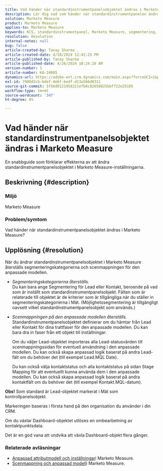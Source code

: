 ```yaml
---
title: Vad händer när standardinstrumentpanelsobjektet ändras i Marketo Measure
description: Lär dig vad som händer när standardinstrumentpanelen ändras i Marketo Measure.
solution: Marketo Measure
product: Marketo Measure
applies-to: Marketo Measure
keywords: KCS, standardinstrumentpanel, Marketo Measure, segmentering, scenmappning
resolution: Resolution
internal-notes: null
bug: false
article-created-by: Tanay Sharma .
article-created-date: 4/18/2024 12:42:25 PM
article-published-by: Tanay Sharma .
article-published-date: 4/26/2024 10:24:28 AM
version-number: 1
article-number: KA-24085
dynamics-url: https://adobe-ent.crm.dynamics.com/main.aspx?forceUCI=1&pagetype=entityrecord&etn=knowledgearticle&id=2dc28018-81fd-ee11-a1fe-6045bd03c412
exl-id: 7980d2cb-bdef-4e6f-bedf-d13a566d8311
source-git-commit: 5f56d0121958221efb6c82658825bbf722e25105
workflow-type: tm+mt
source-wordcount: '347'
ht-degree: 0%

---
```


# Vad händer när standardinstrumentpanelsobjektet ändras i Marketo Measure


En snabbguide som förklarar effekterna av att ändra standardinstrumentpanelsobjektet i Marketo Measure-inställningarna.

## Beskrivning {#description}


### Miljö

Marketo Measure

### Problem/symtom

Vad händer när standardinstrumentpanelsobjektet ändras i Marketo Measure?


## Upplösning {#resolution}


När du ändrar standardinstrumentpanelsobjektet i Marketo Measure återställs segmenteringskategorierna och scenmappningen för den anpassade modellen.

- *Segmenteringskategorierna återställs.*\
  Du kan bara ange Segmentering för Lead eller Kontakt, beroende på vad som är inställt som standardinstrumentpanelsobjekt. Fälten som är relaterade till objektet är de kriterier som är tillgängliga när du ställer in segmenteringskategorierna i Mät. (Möjlighetssegmentering är tillgängligt oavsett vilket standardinstrumentpanelsobjekt som används.)
- *Scenmappningen på den anpassade modellen återställs.*\
  Standardinstrumentpanelsobjektet definierar om du hämtar från Lead eller Kontakt för dina trattfaser för den anpassade modellen. Du kan bara dra in faser från ett objekt till inställningar.

  Om du väljer Lead-objektet importeras alla Lead-statusvärden till scenmappningssidan för eventuell användning i den anpassade modellen. Du kan också skapa anpassad logik baserat på andra Lead-fält om du behöver det (till exempel Lead.MQL Date).

  Du kan också välja kontaktstatus och alla kontaktstatus på sidan Stage Mapping för att eventuellt kunna använda dem i den anpassade modellen. Du kan också skapa anpassad logik baserat på andra kontaktfält om du behöver det (till exempel Kontakt.MQL-datum).


<b>Obs!</b>
Som standard är Lead-objektet markerat i Mät som kontrollpanelsobjekt.

Markeringen baseras i första hand på den organisation du använder i din CRM.

Om du växlar Dashboard-objektet utlöses en ombearbetning av kontaktpunktsdata.

Det är en god vana att undvika att växla Dashboard-objekt flera gånger.

### <b>Relaterade avläsningar</b>

- [Anpassad attributmodell och inställningar](https://experienceleague.adobe.com/en/docs/marketo-measure/using/advanced-marketo-measure-features/custom-attribution-models/custom-attribution-model-and-setup)i Marketo Measure.
- [Scenmappning och anpassad modell](https://experienceleague.adobe.com/en/docs/marketo-measure/using/advanced-marketo-measure-features/custom-attribution-models/custom-attribution-model-and-setup#the-difference-between-funnel-stages-and-custom-model-stages)i Marketo Measure.
